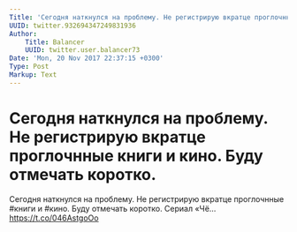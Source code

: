 ```yaml
---
Title: 'Сегодня наткнулся на проблему. Не регистрирую вкратце проглочнные книги и кино. Буду отмечать коротко.'
UUID: twitter.932694347249831936
Author:
    Title: Balancer
    UUID: twitter.user.balancer73
Date: 'Mon, 20 Nov 2017 22:37:15 +0300'
Type: Post
Markup: Text
---
```


# Сегодня наткнулся на проблему. Не регистрирую вкратце проглочнные книги и кино. Буду отмечать коротко.

Сегодня наткнулся на проблему. Не регистрирую вкратце
проглочнные #книги и #кино. Буду отмечать коротко. Сериал
«Чё… https://t.co/046AstgoOo